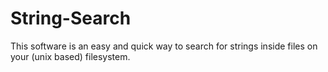 # String-Search

This software is an easy and quick way to search for strings inside files on your (unix based) filesystem.
